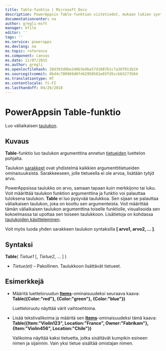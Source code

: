 ```yaml
---
title: Table-funktio | Microsoft Docs
description: PowerAppsin Table-funktion viitetiedot, mukaan lukien syntaksi ja esimerkkejä
documentationcenter: na
author: gregli-msft
manager: kfile
editor: ''
tags: ''
ms.service: powerapps
ms.devlang: na
ms.topic: reference
ms.component: canvas
ms.date: 11/07/2015
ms.author: gregli
ms.openlocfilehash: 28d393d9be240b3e9ba57d108761c7a38f013b24
ms.sourcegitcommit: 8bd4c700969d0fd42950581e03fd5ccbb5273584
ms.translationtype: HT
ms.contentlocale: fi-FI
ms.lasthandoff: 04/26/2018
---
```

# <a name="table-function-in-powerapps"></a>PowerAppsin Table-funktio
Luo väliaikaisen [taulukon](../working-with-tables.md).

## <a name="description"></a>Kuvaus
**Table**-funktio luo taulukon argumenttina annetun [tietueiden](../working-with-tables.md#records) luettelon pohjalta.

Taulukon [sarakkeet](../working-with-tables.md#columns) ovat yhdistelmä kaikkien argumenttitietueiden ominaisuuksista. Sarakkeeseen, jolle tietueella ei ole arvoa, lisätään *tyhjä* arvo.

PowerAppsissa taulukko on arvo, samaan tapaan kuin merkkijono tai luku. Voit määrittää taulukon funktion argumenttina ja funktio voi palauttaa tuloksena taulukon. **Table** ei luo pysyvää taulukkoa. Sen sijaan se palauttaa väliaikaisen taulukon, joka on koottu sen argumenteista.  Voit määrittää tämän väliaikaisen taulukon argumenttina toiselle funktiolle, visualisoida sen kokoelmassa tai upottaa sen toiseen taulukkoon.  Lisätietoja on kohdassa [taulukoiden käsitteleminen](../working-with-tables.md).

Voit myös luoda yhden sarakkeen taulukon syntaksilla **[ arvo1, arvo2, ... ]**.

## <a name="syntax"></a>Syntaksi
**Table**( *Tietue1* [, *Tietue2*, ... ] )

* *Tietue(et)* – Pakollinen. Taulukkoon lisättävät tietueet.

## <a name="examples"></a>Esimerkkejä
* Määritä luetteloruudun **[Items](../controls/properties-core.md)**-ominaisuudeksi seuraava kaava:
  <br>**Table({Color:"red"}, {Color:"green"}, {Color:"blue"})**
  
    Luetteloruutu näyttää värit vaihtoehtoina.
* Lisää tekstivalikoima ja määritä sen **[Items](../controls/properties-core.md)**-ominaisuudeksi tämä kaava:<br>
  **Table({Item:"Violin123", Location:"France", Owner:"Fabrikam"}, {Item:"Violin456", Location:"Chile"})**
  
    Valikoima näyttää kaksi tietuetta, jotka sisältävät kumpikin esineen nimen ja sijainnin. Vain yksi tietue sisältää omistajan nimen.

